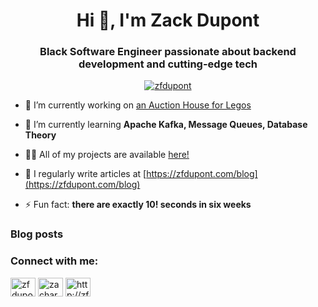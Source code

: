 <h1 align="center">Hi 👋, I'm Zack Dupont</h1>
<h3 align="center">Black Software Engineer passionate about backend development and cutting-edge tech</h3>

<div align="center"> <a href="https://github.com/ryo-ma/github-profile-trophy"><img src="https://github-profile-trophy.vercel.app/?username=zfdupont&title=-Stars,-Reviews,-Issues&theme=gruvbox&row=2&column=3" alt="zfdupont" /></a></div>

- 🔭 I’m currently working on [an Auction House for Legos](https://github.com/bricksandbids)

- 🌱 I’m currently learning **Apache Kafka, Message Queues, Database Theory**

- 👨‍💻 All of my projects are available [here!](https://github.com/zfdupont/)

- 📝 I regularly write articles at [https://zfdupont.com/blog](https://zfdupont.com/blog)

- ⚡ Fun fact: **there are exactly 10! seconds in six weeks**

### Blog posts
<!-- BLOG-POST-LIST:START -->
<!-- BLOG-POST-LIST:END -->

<h3 align="left">Connect with me:</h3>
<p align="left">
<a href="https://twitter.com/zfdupont" target="blank"><img align="center" src="https://raw.githubusercontent.com/rahuldkjain/github-profile-readme-generator/master/src/images/icons/Social/twitter.svg" alt="zfdupont" height="30" width="40" /></a>
<a href="https://linkedin.com/in/zachary-dupont" target="blank"><img align="center" src="https://raw.githubusercontent.com/rahuldkjain/github-profile-readme-generator/master/src/images/icons/Social/linked-in-alt.svg" alt="zachary-dupont" height="30" width="40" /></a>
<a href="http://zfdupont.com/rss" target="blank"><img align="center" src="https://raw.githubusercontent.com/rahuldkjain/github-profile-readme-generator/master/src/images/icons/Social/rss.svg" alt="http://zfdupont.com/rss" height="30" width="40" /></a>
</p>

